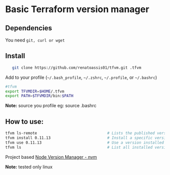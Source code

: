 # Basic Terraform version manager

## Dependencies

You need `git, curl or wget`

## Install

 ```sh
    git clone https://github.com/renatoassis01/tfvm.git .tfvm
 ```

Add to your profile (`~/.bash_profile`, `~/.zshrc`, `~/.profile`, or `~/.bashrc`)

```sh
#tfvm
export TFVMDIR=$HOME/.tfvm
export PATH=$TFVMDIR/bin:$PATH
```
**Note:**  source you profile eg: source .bashrc

## How to use:

```sh
tfvm ls-remote                               # Lists the published version
tfvm install 0.11.13                         # Install a specific version number
tfvm use 0.11.13                             # Use a version installed
tfvm ls                                      # List all installed versions
```                                     

Project based [Node Version Manager - nvm](https://github.com/nvm-sh/nvm)



**Note:**  tested only linux